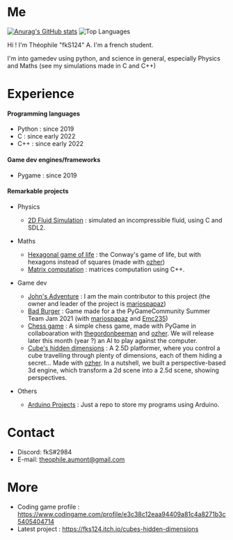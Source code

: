 # Me

[![Anurag's GitHub stats](https://github-readme-stats.vercel.app/api?username=fkS124&theme=tokyonight)](https://github.com/anuraghazra/github-readme-stats)
![Top Languages](https://github-readme-stats.vercel.app/api/top-langs/?username=fkS124&show_icons=true&hide=css&theme=tokyonight)

Hi ! I'm Théophile "fkS124" A. I'm a french student.

I'm into gamedev using python, and science in general, especially Physics and Maths (see my simulations made in C and C++)

# Experience

#### Programming languages
- Python : since 2019
- C : since early 2022
- C++ : since early 2022

#### Game dev engines/frameworks
- Pygame : since 2019

#### Remarkable projects

* Physics
  - [2D Fluid Simulation](https://github.com/fkS124/2D-fluid-simulation) : simulated an incompressible fluid, using C and SDL2.

* Maths
  - [Hexagonal game of life](https://github.com/fkS124/game-of-life-remastered) : the Conway's game of life, but with hexagons instead of squares (made with [ozher](https://github.com/OZHER))
  - [Matrix computation](https://github.com/fkS124/matrices) : matrices computation using C++.

* Game dev
  - [John's Adventure](https://github.com/mariospapaz/JohnsAdventure) : I am the main contributor to this project (the owner and leader of the project is [mariospapaz](https://github.com/mariospapaz))
  - [Bad Burger](https://github.com/fkS124/Bad-Burger) : Game made for a the PyGameCommunity Summer Team Jam 2021 (with [mariospapaz](https://github.com/mariospapaz) and [Emc235](https://github.com/Emc2356))
  - [Chess game](https://github.com/thegordonbeeman/py-chess) : A simple chess game, made with PyGame in collaboaration with [thegordonbeeman](https://github.com/thegordonbeeman) and [ozher](https://github.com/OZHER). We will release later this month (year ?) an AI to play against the computer.
  - [Cube's hidden dimensions](https://fks124.itch.io/cubes-hidden-dimensions) : A 2.5D platformer, where you control a cube travelling through plenty of dimensions, each of them hiding a secret... Made with [ozher](https://github.com/OZHER). In a nutshell, we built a perspective-based 3d engine, which transform a 2d scene into a 2.5d scene, showing perspectives.

* Others
  - [Arduino Projects](https://github.com/fkS124/Arduino-Projects) : Just a repo to store my programs using Arduino.

# Contact
- Discord: fkS#2984
- E-mail: theophile.aumont@gmail.com

# More
- Coding game profile : https://www.codingame.com/profile/e3c38c12eaa94409a81c4a8271b3c5405404714
- Latest project : https://fks124.itch.io/cubes-hidden-dimensions
